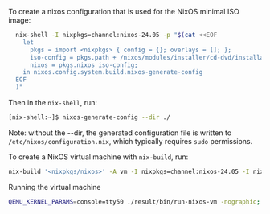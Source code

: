 To create a nixos configuration that is used for the NixOS minimal ISO image:

```sh
  nix-shell -I nixpkgs=channel:nixos-24.05 -p "$(cat <<EOF
    let
      pkgs = import <nixpkgs> { config = {}; overlays = []; };
      iso-config = pkgs.path + /nixos/modules/installer/cd-dvd/installation-cd-minimal.nix;
      nixos = pkgs.nixos iso-config;
    in nixos.config.system.build.nixos-generate-config
  EOF
  )"
```

Then in the `nix-shell`, run:

```sh
[nix-shell:~]$ nixos-generate-config --dir ./
```

Note: without the --dir, the generated configuration file is written to
`/etc/nixos/configuration.nix`, which typically requires `sudo` permissions.

To create a NixOS virtual machine with `nix-build`, run:

```sh
nix-build '<nixpkgs/nixos>' -A vm -I nixpkgs=channel:nixos-24.05 -I nixos-config=./configuration.nix
```

Running the virtual machine

```sh
QEMU_KERNEL_PARAMS=console=tty50 ./result/bin/run-nixos-vm -nographic; reset
```
